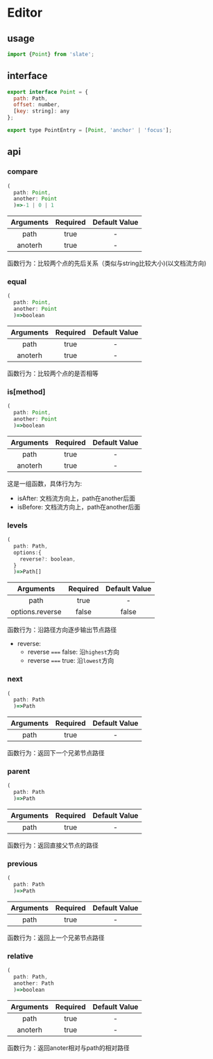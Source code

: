 # Editor
## usage
```js
import {Point} from 'slate';
```

## interface
```js
export interface Point = {
  path: Path,
  offset: number,
  [key: string]: any
};

export type PointEntry = [Point, 'anchor' | 'focus'];
```

## api

### compare
```js
(
  path: Point,
  another: Point
  )=>-1 | 0 | 1
```
| Arguments | Required | Default Value |
|:---------:|:--------:|:-------------:|
|   path    |   true   |       -       |
|  anoterh  |   true   |       -       |

函数行为：比较两个点的先后关系（类似与string比较大小)(以文档流方向)

### equal
```js
(
  path: Point,
  another: Point
  )=>boolean
```
| Arguments | Required | Default Value |
|:---------:|:--------:|:-------------:|
|   path    |   true   |       -       |
|  anoterh  |   true   |       -       |

函数行为：比较两个点的是否相等

### is\[method\]
```js
(
  path: Point,
  another: Point
  )=>boolean
```
| Arguments | Required | Default Value |
|:---------:|:--------:|:-------------:|
|   path    |   true   |       -       |
|  anoterh  |   true   |       -       |

这是一组函数，具体行为为:

  - isAfter: 文档流方向上，path在another后面
  - isBefore: 文档流方向上，path在another后面

### levels
```js
(
  path: Path,
  options:{
    reverse?: boolean,
  }
  )=>Path[]
```
|    Arguments    | Required | Default Value |
|:---------------:|:--------:|:-------------:|
|      path       |   true   |       -       |
| options.reverse |  false   |     false     |

函数行为：沿路径方向逐步输出节点路径

  - reverse: 
    + reverse `===` false: 沿`highest`方向
    + reverse `===` true: 沿`lowest`方向

### next
```js
(
  path: Path
  )=>Path
```
| Arguments | Required | Default Value |
|:---------:|:--------:|:-------------:|
|   path    |   true   |       -       |

函数行为：返回下一个兄弟节点路径

### parent
```js
(
  path: Path
  )=>Path
```
| Arguments | Required | Default Value |
|:---------:|:--------:|:-------------:|
|   path    |   true   |       -       |

函数行为：返回直接父节点的路径

### previous
```js
(
  path: Path
  )=>Path
```
| Arguments | Required | Default Value |
|:---------:|:--------:|:-------------:|
|   path    |   true   |       -       |

函数行为：返回上一个兄弟节点路径

### relative
```js
(
  path: Path,
  another: Path
  )=>boolean
```
| Arguments | Required | Default Value |
|:---------:|:--------:|:-------------:|
|   path    |   true   |       -       |
|  anoterh  |   true   |       -       |

函数行为：返回anoter相对与path的相对路径
